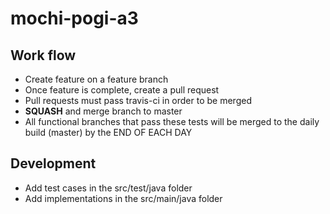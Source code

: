 # mochi-pogi-a3

## Work flow
- Create feature on a feature branch
- Once feature is complete, create a pull request
- Pull requests must pass travis-ci in order to be merged
- **SQUASH** and merge branch to master
- All functional branches that pass these tests will be merged to the daily build (master) by the END OF EACH DAY

## Development
- Add test cases in the src/test/java folder
- Add implementations in the src/main/java folder
